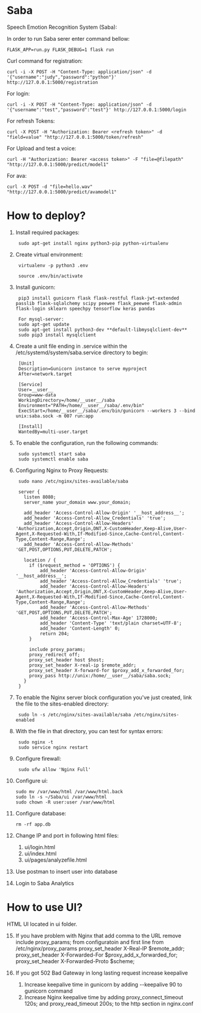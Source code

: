 # Saba

Speech Emotion Recognition System (Saba):

In order to run Saba serer enter command bellow:

    FLASK_APP=run.py FLASK_DEBUG=1 flask run

Curl command for registration:

    curl -i -X POST -H "Content-Type: application/json" -d '{"username":"judy","password":"python"}' http://127.0.0.1:5000/registration


For login:

    curl -i -X POST -H "Content-Type: application/json" -d '{"username":"test","password":"test"}' http://127.0.0.1:5000/login


For refresh Tokens:

    curl -X POST -H "Authorization: Bearer <refresh token>" -d "field=value" "http://127.0.0.1:5000/token/refresh"

For Upload and test a voice:

    curl -H "Authorization: Bearer <access token>" -F "file=@filepath" "http://127.0.0.1:5000/predict/model1"

For ava:

    curl -X POST -d "file=hello.wav" "http://127.0.0.1:5000/predict/avamodel1"

<h1>How to deploy?</h1>

1. Install required packages:

        sudo apt-get install nginx python3-pip python-virtualenv

2. Create virtual environment:

        virtualenv -p python3 .env

        source .env/bin/activate

3. Install gunicorn:

        pip3 install gunicorn flask flask-restful flask-jwt-extended passlib flask-sqlalchemy scipy peewee flask_peewee flask-admin flask-login sklearn speechpy tensorflow keras pandas

        For mysql-server:
        sudo apt-get update
        sudo apt-get install python3-dev **default-libmysqlclient-dev**
        sudo pip3 install mysqlclient


4. Create a unit file ending in .service within the /etc/systemd/system/saba.service directory to begin:

        [Unit]
        Description=Gunicorn instance to serve myproject
        After=network.target

        [Service]
        User=__user__
        Group=www-data
        WorkingDirectory=/home/__user__/saba
        Environment="PATH=/home/__user__/saba/.env/bin"
        ExecStart=/home/__user__/saba/.env/bin/gunicorn --workers 3 --bind unix:saba.sock -m 007 run:app

        [Install]
        WantedBy=multi-user.target

5. To enable the configuration, run the following commands:

        sudo systemctl start saba
        sudo systemctl enable saba

6. Configuring Nginx to Proxy Requests:

        sudo nano /etc/nginx/sites-available/saba

        server {
          listen 8080;
          server_name your_domain www.your_domain;

          add_header 'Access-Control-Allow-Origin' '__host_address__';
          add_header 'Access-Control-Allow_Credentials' 'true';
          add_header 'Access-Control-Allow-Headers' 'Authorization,Accept,Origin,DNT,X-CustomHeader,Keep-Alive,User-Agent,X-Requested-With,If-Modified-Since,Cache-Control,Content-Type,Content-Range,Range';
          add_header 'Access-Control-Allow-Methods' 'GET,POST,OPTIONS,PUT,DELETE,PATCH';

          location / {
            if ($request_method = 'OPTIONS') {
                add_header 'Access-Control-Allow-Origin' '__host_address__';
                add_header 'Access-Control-Allow_Credentials' 'true';
                add_header 'Access-Control-Allow-Headers' 'Authorization,Accept,Origin,DNT,X-CustomHeader,Keep-Alive,User-Agent,X-Requested-With,If-Modified-Since,Cache-Control,Content-Type,Content-Range,Range';
                add_header 'Access-Control-Allow-Methods' 'GET,POST,OPTIONS,PUT,DELETE,PATCH';
                add_header 'Access-Control-Max-Age' 1728000;
                add_header 'Content-Type' 'text/plain charset=UTF-8';
                add_header 'Content-Length' 0;
                return 204;
            }

            include proxy_params;
            proxy_redirect off;
            proxy_set_header host $host;
            proxy_set_header X-real-ip $remote_addr;
            proxy_set_header X-forward-for $proxy_add_x_forwarded_for;
            proxy_pass http://unix:/home/__user__/saba/saba.sock;
          }
        }

7. To enable the Nginx server block configuration you've just created, link the file to the sites-enabled directory:

        sudo ln -s /etc/nginx/sites-available/saba /etc/nginx/sites-enabled


8. With the file in that directory, you can test for syntax errors:

        sudo nginx -t
        sudo service nginx restart

9. Configure firewall:

        sudo ufw allow 'Nginx Full'

10. Configure ui:

        sudo mv /var/www/html /var/www/html.back
        sudo ln -s ~/Saba/ui /var/www/html
        sudo chown -R user:user /var/www/html

11. Configure database:

        rm -rf app.db

12. Change IP and port in following html files:
    1. ui/login.html
    2. ui/index.html
    3. ui/pages/analyzefile.html

13. Use postman to insert user into database


14. Login to Saba Analytics

<h1>How to use UI?</h1>
HTML UI located in ui folder.

15. If you have problem with Nginx that add comma to the URL remove include proxy_params; from configuratoin and first line from /etc/nginx/proxy_params
	proxy_set_header X-Real-IP $remote_addr;
	proxy_set_header X-Forwarded-For $proxy_add_x_forwarded_for;
	proxy_set_header X-Forwarded-Proto $scheme;

16. If you got 502 Bad Gateway in long lasting request increase keepalive
	1. Increase keepalive time in gunicorn by adding --keepalive 90 to gunicorn command
	2. Increase Nginx keepalive time by adding proxy_connect_timeout 120s; and proxy_read_timeout 200s; to the http section in nginx.conf


